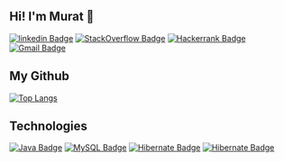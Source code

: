 ## Hi! I'm Murat 👋
[![linkedin Badge](https://img.shields.io/badge/LinkedIn-0077B5?style=for-the-badge&logo=linkedin&logoColor=white&link=link/)](https://www.linkedin.com/in/murat%C3%A7elik/) 
[![StackOverflow Badge](https://img.shields.io/badge/Stack_Overflow-FE7A16?style=for-the-badge&logo=stack-overflow&logoColor=white)](https://stackoverflow.com/users/12943830/murat-%C3%87el%C4%B0k) 
[![Hackerrank Badge](https://img.shields.io/badge/Hackerrank-2EC866?style=for-the-badge&logo=hackerrank&logoColor=white&link=link/)](https://www.hackerrank.com/muratcelik11?hr_r=1) 
[![Gmail Badge](https://img.shields.io/badge/Gmail-EA4335?style=for-the-badge&logo=gmail&logoColor=white&link=link/)](muratcelik11@gmail.com) 

## My Github
[![Top Langs](https://github-readme-stats.vercel.app/api/top-langs/?username=muratcelikk&layout=compact)](https://github.com/muratcelikk/github-readme-stats)


## Technologies
[![Java Badge](https://img.shields.io/badge/Java-ED8B00?style=for-the-badge&logo=java&logoColor=white&link=link)](link) 
[![MySQL Badge](https://img.shields.io/badge/MySQL-4479A1?style=for-the-badge&logo=MySQL&logoColor=white&link=link)](link) 
[![Hibernate Badge](https://img.shields.io/badge/Hibernate-59666C?style=for-the-badge&logo=Hibernate&logoColor=white&link=link)](link) 
[![Hibernate Badge](https://img.shields.io/badge/Spring-6DB33F?style=for-the-badge&logo=spring&logoColor=white)](https://img.shields.io/badge/Spring-6DB33F?style=for-the-badge&logo=spring&logoColor=white) 
